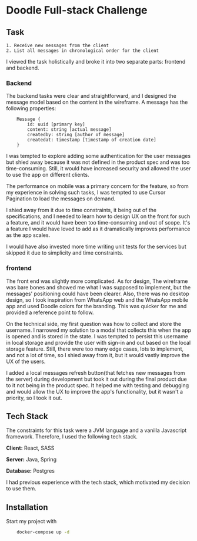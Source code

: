 # Doodle Full-stack Challenge

## Task

```
1. Receive new messages from the client
2. List all messages in chronological order for the client
```

I viewed the task holistically and broke it into two separate parts: frontend and backend.

### Backend

The backend tasks were clear and straightforward, and I designed the message model based on the content in the wireframe.
A message has the following properties:

```
    Message {
        id: uuid [primary key]
        content: string [actual message]
        createdby: string [author of message]
        createdat: timestamp [timestamp of creation date]
    }
```

I was tempted to explore adding some authentication for the user messages but shied away because it was not defined in the product spec and was too time-consuming. Still, it would have increased security and allowed the user to use the app on different clients.

The performance on mobile was a primary concern for the feature, so from my experience in solving such tasks, I was tempted to use Cursor Pagination to load the messages on demand.

I shied away from it due to time constraints, it being out of the specifications, and I needed to learn how to design UX on the front for such a feature, and it would have been too time-consuming and out of scope. It's a feature I would have loved to add as it dramatically improves performance as the app scales.

I would have also invested more time writing unit tests for the services but skipped it due to simplicity and time constraints.

### frontend

The front end was slightly more complicated.
As for design, The wireframe was bare bones and showed me what I was supposed to implement, but the messages' positioning could have been clearer. Also, there was no desktop design, so I took inspiration from WhatsApp web and the WhatsApp mobile app and used Doodle colors for the branding. This was quicker for me and provided a reference point to follow.

On the technical side, my first question was how to collect and store the username. I narrowed my solution to a modal that collects this when the app is opened and is stored in the state. I was tempted to persist this username in local storage and provide the user with sign-in and out based on the local storage feature. Still, there were too many edge cases, lots to implement, and not a lot of time, so I shied away from it, but it would vastly improve the UX of the users.

I added a local messages refresh button(that fetches new messages from the server) during development but took it out during the final product due to it not being in the product spec. It helped me with testing and debugging and would allow the UX to improve the app's functionality, but it wasn't a priority, so I took it out.


## Tech Stack

The constraints for this task were a JVM language and a vanilla Javascript framework. Therefore, I used the following tech stack.

**Client:** React, SASS

**Server:** Java, Spring

**Database:** Postgres

I had previous experience with the tech stack, which motivated my decision to use them.

## Installation

Start my project with

```bash
    docker-compose up -d
```
